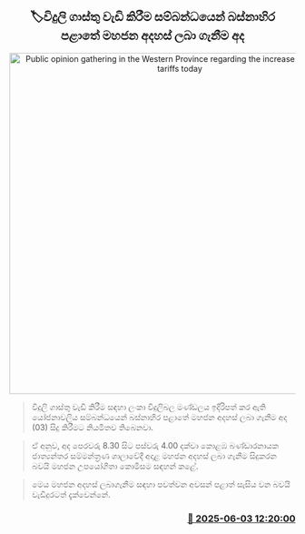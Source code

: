 <p align='center'><b><h2 align='center' title='Public opinion gathering in the Western Province regarding the increase in electricity tariffs today'>🏷විදුලි ගාස්තු වැඩි කිරීම සම්බන්ධයෙන් බස්නාහිර පළාතේ මහජන අදහස් ලබා ගැනීම අද</h2></b></p>
<p align='center'><img src='https://helakuru.sgp1.cdn.digitaloceanspaces.com/esana/images/lib/electrycity-miter[1].jpg' width='600' alt='Public opinion gathering in the Western Province regarding the increase in electricity tariffs today'></p>

> විදුලි ගාස්තු වැඩි කිරීම සඳහා ලංකා විදුලිබල මණ්ඩලය ඉදිරිපත් කර ඇති යෝජනාවලිය සම්බන්ධයෙන් බස්නාහිර පළාතේ මහජන අදහස් ලබා ගැනීම අද (03) සිදු කිරීමට නියමිතව තිබෙනවා.

> ඒ අනුව, අද පෙරවරු 8.30 සිට පස්වරු 4.00 දක්වා කොළඹ බණ්ඩාරනායක ජාත්‍යන්තර සම්මන්ත්‍රණ ශාලාවේදී අදාළ මහජන අදහස් ලබා ගැනීම සිදුකරන බවයි මහජන උපයෝගිතා කොමිසම සඳහන් කළේ.

> මෙය මහජන අදහස් ලබාගැනීම සඳහා පවත්වන අවසන් පළාත් සැසිය වන බවයි වැඩිදුරටත් දැක්වෙන්නේ.



<h3 align='right'><a href='https://www.helakuru.lk/esana/p/110650/'>📅 2025-06-03 12:20:00</a></h3>
